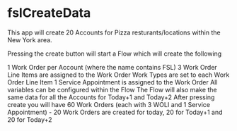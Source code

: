 # fslCreateData

This app will create 20 Accounts for Pizza resturants/locations within the New York area.

Pressing the create button will start a Flow which will create the following

1 Work Order per Account (where the name contains FSL)
3 Work Order Line Items are assigned to the Work Order
Work Types are set to each Work Order Line Item
1 Service Appointment is assigned to the Work Order
All variables can be configured within the Flow
The Flow will also make the same data for all the Accounts for Today+1 and Today+2
After pressing create you will have 60 Work Orders (each with 3 WOLI and 1 Service Appointment) - 20 Work Orders are created for today, 20 for Today+1 and 20 for Today+2